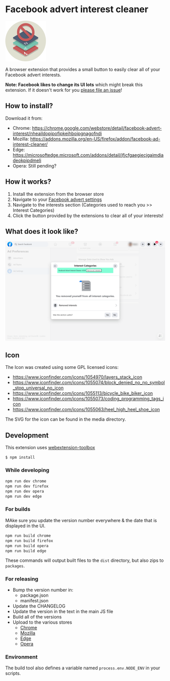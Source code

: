 # Facebook advert interest cleaner

![Icon](https://github.com/addshore/browser-facebook-advert-interest-cleaner/blob/master/app/images/icon128.png)

A browser extension that provides a small button to easily clear all of your Facebook advert interests.

**Note: Facebook likes to change its UI lots** which might break this extension. If it doesn't work for you [please file an issue](https://github.com/addshore/browser-facebook-advert-interest-cleaner/issues)!

## How to install?

Download it from:
 - Chrome: https://chrome.google.com/webstore/detail/facebook-advert-interest/nheaildopjpofjpkeihboipgnagofndi
 - Mozilla:  https://addons.mozilla.org/en-US/firefox/addon/facebook-ad-interest-cleaner/
 - Edge: https://microsoftedge.microsoft.com/addons/detail/jfjcfgaegiecjgaimdiadeokpipdmeli
 - Opera: Still pending?

## How it works?

 1) Install the extension from the browser store
 2) Navigate to your [Facebook advert settings](https://www.facebook.com/adpreferences/ad_settings)
 3) Navigate to the interests section (Categories used to reach you >> Interest Categories)
 4) Click the button provided by the extensions to clear all of your interests!

## What does it look like?

![](./media/screenshot-1280x800.png)

## Icon

The Icon was created using some GPL licensed icons:
 - https://www.iconfinder.com/icons/1054970/layers_stack_icon
 - https://www.iconfinder.com/icons/1055074/block_denied_no_no_symbol_stop_universal_no_icon
 - https://www.iconfinder.com/icons/1055113/bicycle_bike_biker_icon
 - https://www.iconfinder.com/icons/1055073/coding_programming_tags_icon
 - https://www.iconfinder.com/icons/1055063/heel_high_heel_shoe_icon

The SVG for the icon can be found in the media directory.

## Development

This extension uses [webextension-toolbox](https://github.com/HaNdTriX/webextension-toolbox)

    $ npm install

### While developing

    npm run dev chrome
    npm run dev firefox
    npm run dev opera
    npm run dev edge

### For builds

MAke sure you update the version number everywhere & the date that is displayed in the UI.

    npm run build chrome
    npm run build firefox
    npm run build opera
    npm run build edge

These commands will output built files to the `dist` directory, but also zips to `packages`.

### For releasing

- Bump the version number in:
  - package.json
  - manifest.json
- Update the CHANGELOG
- Update the version in the text in the main JS file
- Build all of the versions
- Upload to the various stores
  - [Chrome](https://chrome.google.com/webstore/devconsole)
  - [Mozilla](https://addons.mozilla.org/en-US/developers/)
  - [Edge](https://partner.microsoft.com/en-us/dashboard/microsoftedge/overview)
  - [Opera](https://addons.opera.com/developer/)

### Environment

The build tool also defines a variable named `process.env.NODE_ENV` in your scripts. 
